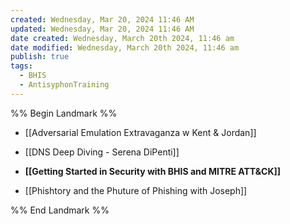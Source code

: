 ```yaml
---
created: Wednesday, Mar 20, 2024 11:46 AM
updated: Wednesday, Mar 20, 2024 11:46 AM
date created: Wednesday, March 20th 2024, 11:46 am
date modified: Wednesday, March 20th 2024, 11:46 am
publish: true
tags:
  - BHIS
  - AntisyphonTraining
---
```


%% Begin Landmark %%
- [[Adversarial Emulation Extravaganza w Kent & Jordan]]
- [[DNS Deep Diving - Serena DiPenti]]
- **[[Getting Started in Security with BHIS and MITRE ATT&CK]]**

- [[Phishtory and the Phuture of Phishing with Joseph]]

%% End Landmark %%